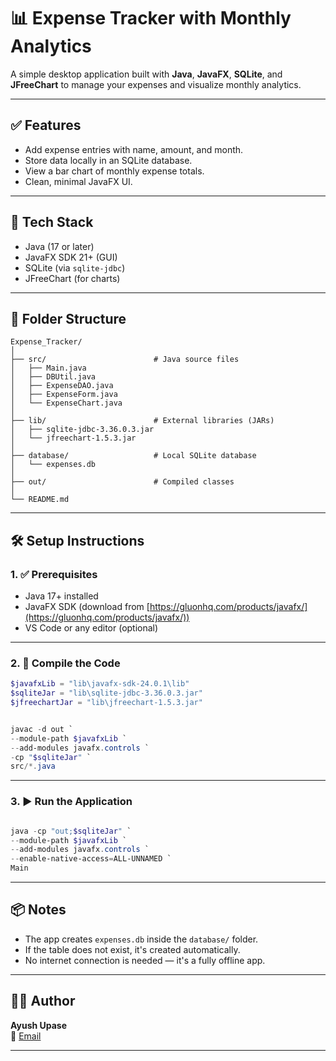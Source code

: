 # 📊 Expense Tracker with Monthly Analytics

A simple desktop application built with **Java**, **JavaFX**, **SQLite**, and **JFreeChart** to manage your expenses and visualize monthly analytics.

---

## ✅ Features

- Add expense entries with name, amount, and month.
- Store data locally in an SQLite database.
- View a bar chart of monthly expense totals.
- Clean, minimal JavaFX UI.

---

## 🧱 Tech Stack

- Java (17 or later)
- JavaFX SDK 21+ (GUI)
- SQLite (via `sqlite-jdbc`)
- JFreeChart (for charts)

---

## 📁 Folder Structure

```
Expense_Tracker/
│
├── src/                        # Java source files
│   ├── Main.java
│   ├── DBUtil.java
│   ├── ExpenseDAO.java
│   ├── ExpenseForm.java
│   └── ExpenseChart.java
│
├── lib/                        # External libraries (JARs)
│   ├── sqlite-jdbc-3.36.0.3.jar
│   └── jfreechart-1.5.3.jar
│
├── database/                   # Local SQLite database
│   └── expenses.db
│
├── out/                        # Compiled classes
│
└── README.md
```

---

## 🛠️ Setup Instructions

### 1. ✅ Prerequisites

- Java 17+ installed
- JavaFX SDK (download from [https://gluonhq.com/products/javafx/](https://gluonhq.com/products/javafx/))
- VS Code or any editor (optional)

---

### 2. 🔧 Compile the Code

```powershell
$javafxLib = "lib\javafx-sdk-24.0.1\lib"
$sqliteJar = "lib\sqlite-jdbc-3.36.0.3.jar"
$jfreechartJar = "lib\jfreechart-1.5.3.jar"


javac -d out `
--module-path $javafxLib `
--add-modules javafx.controls `
-cp "$sqliteJar" `
src/*.java
```

---

### 3. ▶️ Run the Application

```powershell

java -cp "out;$sqliteJar" `
--module-path $javafxLib `
--add-modules javafx.controls `
--enable-native-access=ALL-UNNAMED `
Main
```

---

## 📦 Notes

- The app creates `expenses.db` inside the `database/` folder.
- If the table does not exist, it's created automatically.
- No internet connection is needed — it's a fully offline app.

---

## 🧑‍💻 Author

**Ayush Upase**  
📧 [Email](mailto:ayushupase369@gmail.com)

---